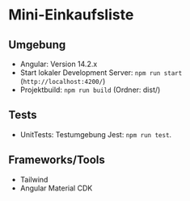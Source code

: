 # Mini-Einkaufsliste

## Umgebung

- Angular: Version 14.2.x
- Start lokaler Development Server: `npm run start` (`http://localhost:4200/`)
- Projektbuild: `npm run build` (Ordner: dist/)

## Tests

- UnitTests: Testumgebung Jest: `npm run test`.

## Frameworks/Tools

- Tailwind
- Angular Material CDK

